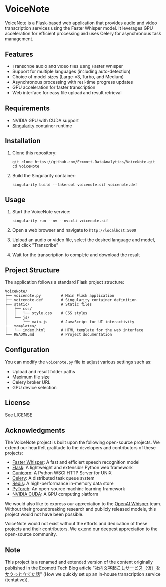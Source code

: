 # VoiceNote

VoiceNote is a Flask-based web application that provides audio and video transcription services using the Faster Whisper model. It leverages GPU acceleration for efficient processing and uses Celery for asynchronous task management.

## Features

- Transcribe audio and video files using Faster Whisper
- Support for multiple languages (including auto-detection)
- Choice of model sizes (Large-v3, Turbo, and Medium)
- Asynchronous processing with real-time progress updates
- GPU acceleration for faster transcription
- Web interface for easy file upload and result retrieval

## Requirements

- NVIDIA GPU with CUDA support
- [Singularity](https://sylabs.io/singularity/) container runtime

## Installation

1. Clone this repository:
   ```
   git clone https://github.com/Ecomott-DataAnalytics/VoiceNote.git
   cd VoiceNote
   ```

2. Build the Singularity container:
   ```
   singularity build --fakeroot voicenote.sif voicenote.def
   ```

## Usage

1. Start the VoiceNote service:
   ```
   singularity run --nv --nvccli voicenote.sif
   ```

2. Open a web browser and navigate to `http://localhost:5000`

3. Upload an audio or video file, select the desired language and model, and click "Transcribe"

4. Wait for the transcription to complete and download the result

## Project Structure

The application follows a standard Flask project structure:

```
VoiceNote/
├── voicenote.py         # Main Flask application
├── voicenote.def        # Singularity container definition
├── static/              # Static files
│   ├── css/
│   │   └── style.css    # CSS styles
│   └── js/
│       └── main.js      # JavaScript for UI interactivity
├── templates/
│   └── index.html       # HTML template for the web interface
└── README.md            # Project documentation
```

## Configuration

You can modify the `voicenote.py` file to adjust various settings such as:

- Upload and result folder paths
- Maximum file size
- Celery broker URL
- GPU device selection

## License

See LICENSE

## Acknowledgments

The VoiceNote project is built upon the following open-source projects. We extend our heartfelt gratitude to the developers and contributors of these projects:

- [Faster Whisper](https://github.com/guillaumekln/faster-whisper): A fast and efficient speech recognition model
- [Flask](https://flask.palletsprojects.com/): A lightweight and extensible Python web framework
- [Gunicorn](https://gunicorn.org/): A Python WSGI HTTP Server for UNIX
- [Celery](https://docs.celeryproject.org/): A distributed task queue system
- [Redis](https://redis.io/): A high-performance in-memory data store
- [PyTorch](https://pytorch.org/): An open-source machine learning framework
- [NVIDIA CUDA](https://developer.nvidia.com/cuda-zone): A GPU computing platform

We would also like to express our appreciation to the [OpenAI Whisper](https://github.com/openai/whisper) team. Without their groundbreaking research and publicly released models, this project would not have been possible.

VoiceNote would not exist without the efforts and dedication of these projects and their contributors. We extend our deepest appreciation to the open-source community.

## Note

This project is a renamed and extended version of the content originally published in the Ecomott Tech Blog article "[社内文字起こしサービス（仮）をサクっと立てた話](https://www.ecomottblog.com/?p=13901)" (How we quickly set up an in-house transcription service (tentative)).
